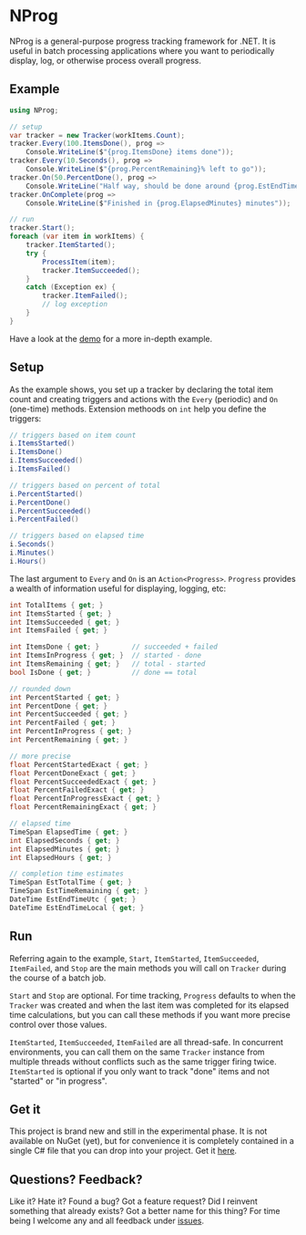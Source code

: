 # NProg

NProg is a general-purpose progress tracking framework for .NET. It is useful in batch processing applications where you want to periodically display, log, or otherwise process overall progress.

## Example

```C#
using NProg;

// setup
var tracker = new Tracker(workItems.Count);
tracker.Every(100.ItemsDone(), prog =>
    Console.WriteLine($"{prog.ItemsDone} items done"));
tracker.Every(10.Seconds(), prog =>
    Console.WriteLine($"{prog.PercentRemaining}% left to go"));
tracker.On(50.PercentDone(), prog =>
    Console.WriteLine("Half way, should be done around {prog.EstEndTimeLocal:h:mm tt}"));
tracker.OnComplete(prog =>
    Console.WriteLine($"Finished in {prog.ElapsedMinutes} minutes"));

// run
tracker.Start();
foreach (var item in workItems) {
	tracker.ItemStarted();
	try {
		ProcessItem(item);
		tracker.ItemSucceeded();
	}
	catch (Exception ex) {
		tracker.ItemFailed();
		// log exception
	}
}
```

Have a look at the [demo](https://github.com/tmenier/NProg/blob/master/NProg.Demo/Program.cs) for a more in-depth example.

## Setup

As the example shows, you set up a tracker by declaring the total item count and creating triggers and actions with the `Every` (periodic) and `On` (one-time) methods. Extension methoods on `int` help you define the triggers:

```C#
// triggers based on item count
i.ItemsStarted()
i.ItemsDone()
i.ItemsSucceeded()
i.ItemsFailed()

// triggers based on percent of total
i.PercentStarted()
i.PercentDone()
i.PercentSucceeded()
i.PercentFailed()

// triggers based on elapsed time
i.Seconds()
i.Minutes()
i.Hours()
```

The last argument to `Every` and `On` is an `Action<Progress>`. `Progress` provides a wealth of information useful for displaying, logging, etc:

```c#
int TotalItems { get; }
int ItemsStarted { get; }
int ItemsSucceeded { get; }
int ItemsFailed { get; }

int ItemsDone { get; }        // succeeded + failed
int ItemsInProgress { get; }  // started - done
int ItemsRemaining { get; }   // total - started
bool IsDone { get; }          // done == total

// rounded down
int PercentStarted { get; }
int PercentDone { get; }
int PercentSucceeded { get; }
int PercentFailed { get; }
int PercentInProgress { get; }
int PercentRemaining { get; }

// more precise
float PercentStartedExact { get; }
float PercentDoneExact { get; }
float PercentSucceededExact { get; }
float PercentFailedExact { get; }
float PercentInProgressExact { get; }
float PercentRemainingExact { get; }

// elapsed time
TimeSpan ElapsedTime { get; }
int ElapsedSeconds { get; }
int ElapsedMinutes { get; }
int ElapsedHours { get; }

// completion time estimates
TimeSpan EstTotalTime { get; }
TimeSpan EstTimeRemaining { get; }
DateTime EstEndTimeUtc { get; }
DateTime EstEndTimeLocal { get; }
```

## Run

Referring again to the example, `Start`, `ItemStarted`, `ItemSucceeded`, `ItemFailed`, and `Stop` are the main methods you will call on `Tracker` during the course of a batch job.

`Start` and `Stop` are optional. For time tracking, `Progress` defaults to when the `Tracker` was created and when the last item was completed for its elapsed time calculations, but you can call these methods if you want more precise control over those values.

`ItemStarted`, `ItemSucceeded`, `ItemFailed` are all thread-safe. In concurrent environments, you can call them on the same `Tracker` instance from multiple threads without conflicts such as the same trigger firing twice. `ItemStarted` is optional if you only want to track "done" items and not "started" or "in progress".
    
## Get it

This project is brand new and still in the experimental phase. It is not available on NuGet (yet), but for convenience it is completely contained in a single C# file that you can drop into your project. Get it [here](https://raw.githubusercontent.com/tmenier/NProg/master/NProg/Tracker.cs).

## Questions? Feedback?

Like it? Hate it? Found a bug? Got a feature request? Did I reinvent something that already exists? Got a better name for this thing? For time being I welcome any and all feedback under [issues](https://github.com/tmenier/NProg/issues).
